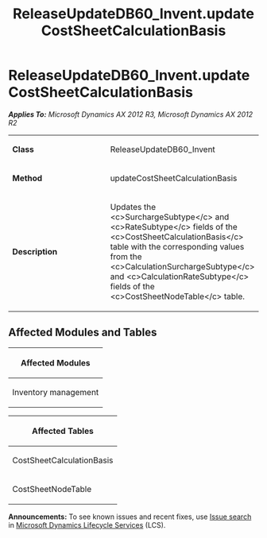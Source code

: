 ﻿---
title: ReleaseUpdateDB60_Invent.updateCostSheetCalculationBasis
TOCTitle: ReleaseUpdateDB60_Invent.updateCostSheetCalculationBasis
ms:assetid: ed92aa96-f403-4d70-c4f7-13ae4d52cc35
ms:mtpsurl: https://msdn.microsoft.com/en-us/library/JJ719941(v=AX.60)
ms:contentKeyID: 49712013
ms.date: 05/18/2015
mtps_version: v=AX.60
---

# ReleaseUpdateDB60\_Invent.updateCostSheetCalculationBasis 


_**Applies To:** Microsoft Dynamics AX 2012 R3, Microsoft Dynamics AX 2012 R2_

<table>
<colgroup>
<col style="width: 50%" />
<col style="width: 50%" />
</colgroup>
<tbody>
<tr class="odd">
<td><p><strong>Class</strong></p></td>
<td><p>ReleaseUpdateDB60_Invent</p></td>
</tr>
<tr class="even">
<td><p><strong>Method</strong></p></td>
<td><p>updateCostSheetCalculationBasis</p></td>
</tr>
<tr class="odd">
<td><p><strong>Description</strong></p></td>
<td><p>Updates the &lt;c&gt;SurchargeSubtype&lt;/c&gt; and &lt;c&gt;RateSubtype&lt;/c&gt; fields of the &lt;c&gt;CostSheetCalculationBasis&lt;/c&gt; table with the corresponding values from the &lt;c&gt;CalculationSurchargeSubtype&lt;/c&gt; and &lt;c&gt;CalculationRateSubtype&lt;/c&gt; fields of the &lt;c&gt;CostSheetNodeTable&lt;/c&gt; table.</p></td>
</tr>
</tbody>
</table>


## Affected Modules and Tables

<table>
<colgroup>
<col style="width: 100%" />
</colgroup>
<thead>
<tr class="header">
<th><p>Affected Modules</p></th>
</tr>
</thead>
<tbody>
<tr class="odd">
<td><p>Inventory management</p></td>
</tr>
</tbody>
</table>


<table>
<colgroup>
<col style="width: 100%" />
</colgroup>
<thead>
<tr class="header">
<th><p>Affected Tables</p></th>
</tr>
</thead>
<tbody>
<tr class="odd">
<td><p>CostSheetCalculationBasis</p></td>
</tr>
<tr class="even">
<td><p>CostSheetNodeTable</p></td>
</tr>
</tbody>
</table>

  
**Announcements:** To see known issues and recent fixes, use [Issue search](http://go.microsoft.com/fwlink/?linkid=389258) in [Microsoft Dynamics Lifecycle Services](http://go.microsoft.com/fwlink/?linkid=306505) (LCS).


